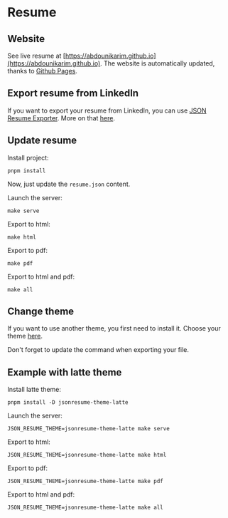 # Resume

## Website

See live resume at [https://abdounikarim.github.io](https://abdounikarim.github.io).
The website is automatically updated, thanks to [Github Pages](https://pages.github.com/).

## Export resume from LinkedIn

If you want to export your resume from LinkedIn, you can use [JSON Resume Exporter](https://chromewebstore.google.com/detail/json-resume-exporter/caobgmmcpklomkcckaenhjlokpmfbdec?pli=1).
More on that [here](https://jsonresume.org/getting-started).

## Update resume

Install project:

```
pnpm install
```

Now, just update the `resume.json` content.

Launch the server:
```
make serve
```

Export to html:
```
make html
```

Export to pdf:
```
make pdf
```

Export to html and pdf:
```
make all
```

## Change theme

If you want to use another theme, you first need to install it.
Choose your theme [here](https://www.npmjs.com/search?q=jsonresume-theme).

Don't forget to update the command when exporting your file.

## Example with latte theme

Install latte theme:

```
pnpm install -D jsonresume-theme-latte
```

Launch the server:
```
JSON_RESUME_THEME=jsonresume-theme-latte make serve
```

Export to html:
```
JSON_RESUME_THEME=jsonresume-theme-latte make html
```

Export to pdf:
```
JSON_RESUME_THEME=jsonresume-theme-latte make pdf
```

Export to html and pdf:
```
JSON_RESUME_THEME=jsonresume-theme-latte make all
```
